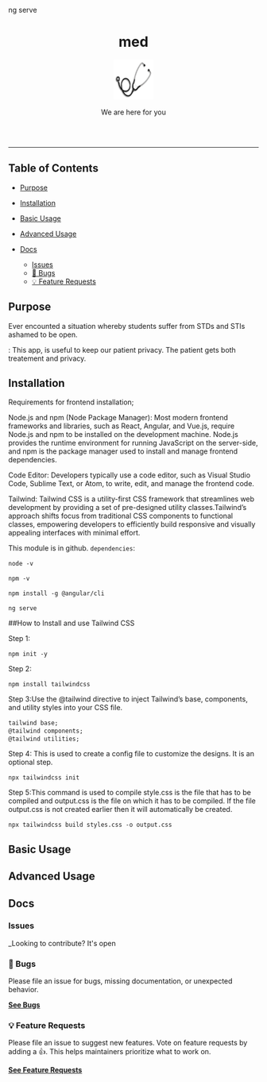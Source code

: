 ng serve
<div align="center">
<h1>med</h1>

<!--[Setho](src/assets/images/setho.jpg){: style = "width="40" height="30"" }-->
<img src="https://github.com/TendekayiZ/MOHCC-Frontend/blob/frontend/src/assets/images/setho.jpg" width="80" height="80" />



<p>We are here for you</p>

<br />



<br />
</div>

<hr />


> 
>
> 

## Table of Contents

<!-- prettier-ignore-start -->
<!-- START doctoc generated TOC please keep comment here to allow auto update -->
<!-- DON'T EDIT THIS SECTION, INSTEAD RE-RUN doctoc TO UPDATE -->


- [Purpose](#purpose)
- [Installation](#installation)
- [Basic Usage](#basic-usage)
- [Advanced Usage](#advanced-usage)
  

- [Docs](#docs)
  - [Issues](#issues)
  - [🐛 Bugs](#-bugs)
  - [💡 Feature Requests](#-feature-requests)


<!-- END doctoc generated TOC please keep comment here to allow auto update -->
<!-- prettier-ignore-end -->

## Purpose

Ever encounted a situation whereby students suffer from STDs and STIs ashamed to be open.

: This app, is useful to keep our patient privacy. The patient gets both treatement and privacy.


## Installation

Requirements for frontend installation;

Node.js and npm (Node Package Manager): Most modern frontend frameworks and libraries, such as React, Angular, and Vue.js, require Node.js and npm to be installed on the development machine. Node.js provides the runtime environment for running JavaScript on the server-side, and npm is the package manager used to install and manage frontend dependencies.

Code Editor: Developers typically use a code editor, such as Visual Studio Code, Sublime Text, or Atom, to write, edit, and manage the frontend code.

Tailwind: Tailwind CSS is a utility-first CSS framework that streamlines web development by providing a set of pre-designed utility classes.Tailwind’s approach shifts focus from traditional CSS components to functional classes, empowering developers to efficiently build responsive and visually appealing interfaces with minimal effort. 

This module is in github. `dependencies`:

```
node -v
```
```
npm -v
```
```
npm install -g @angular/cli
```
```
ng serve
```
##How to Install and use Tailwind CSS 

Step 1:
```
npm init -y
```
Step 2:
```
npm install tailwindcss
```
Step 3:Use the @tailwind directive to inject Tailwind’s base, components, and utility styles into your CSS file.

```
tailwind base;
@tailwind components;
@tailwind utilities;
```

Step 4: This is used to create a config file to customize the designs. It is an optional step.

```
npx tailwindcss init
```
Step 5:This command is used to compile style.css is the file that has to be compiled and output.css is the file on which it has to be compiled. If the file output.css is not created earlier then it will automatically be created.

```
npx tailwindcss build styles.css -o output.css
```

## Basic Usage
 


## Advanced Usage



## Docs

### Issues

_Looking to contribute? It's open 
### 🐛 Bugs

Please file an issue for bugs, missing documentation, or unexpected behavior.

[**See Bugs**]()

### 💡 Feature Requests

Please file an issue to suggest new features. Vote on feature requests by adding
a 👍. This helps maintainers prioritize what to work on.

[**See Feature Requests**]()






